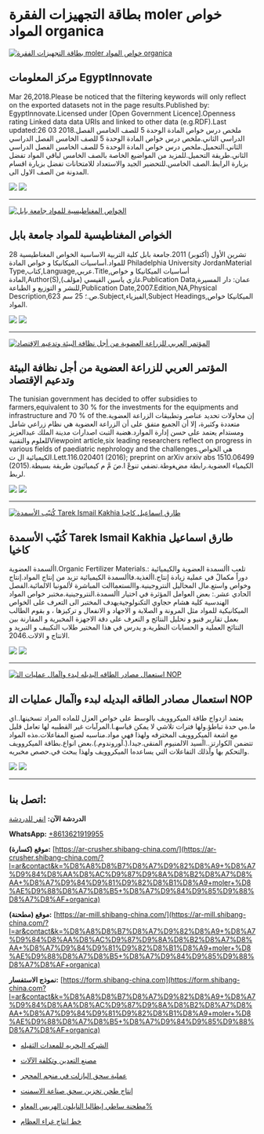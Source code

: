 # بطاقة التجهيزات الفقرة moler خواص المواد organica

<a href="https://swt.shibang-china.com/?l=ar&img&k=%D8%A8%D8%B7%D8%A7%D9%82%D8%A9+%D8%A7%D9%84%D8%AA%D8%AC%D9%87%D9%8A%D8%B2%D8%A7%D8%AA+%D8%A7%D9%84%D9%81%D9%82%D8%B1%D8%A9+moler+%D8%AE%D9%88%D8%A7%D8%B5+%D8%A7%D9%84%D9%85%D9%88%D8%A7%D8%AF+organica" target="_blank">![بطاقة التجهيزات الفقرة moler خواص المواد organica](http://static.shibang-china.com/all-800x300/50.jpg)</a>

## مركز المعلومات EgyptInnovate
Mar 26,2018.Please be noticed that the filtering keywords will only reflect on the exported datasets not in the page results.Published by: EgyptInnovate.Licensed under [Open Government Licence].Openness rating Linked data data URIs and linked to other data (e.g.RDF).Last updated:26 03 2018.ملخص درس خواص المادة الوحدة 5 للصف الخامس الفصل الدراسي الثاني.ملخص درس خواص المادة الوحدة 5 للصف الخامس الفصل الدراسي الثاني.التحميل.ملخص درس خواص المادة الوحدة 5 للصف الخامس الفصل الدراسي الثاني.طريقة التحميل.للمزيد من المواضيع الخاصة بالصف الخامس لباقي المواد تفضل بزيارة الرابط.الصف الخامس.للتحضير الجيد والاستعداد للامتحانات تفضل بزيارة اقسام المدونة من الصف الاول الى.


<a href="https://whatsapp.shibangsoft.com/WhatsApp.php" target="_blank" title="WhatsApp">![](http://static.shibang-china.com/icon/whatsapp.png)</a> <a href="https://swt.shibang-china.com/?l=ar&icon&k=%D8%A8%D8%B7%D8%A7%D9%82%D8%A9+%D8%A7%D9%84%D8%AA%D8%AC%D9%87%D9%8A%D8%B2%D8%A7%D8%AA+%D8%A7%D9%84%D9%81%D9%82%D8%B1%D8%A9+moler+%D8%AE%D9%88%D8%A7%D8%B5+%D8%A7%D9%84%D9%85%D9%88%D8%A7%D8%AF+organica" target="_blank">![](http://static.shibang-china.com/icon/chat-ar.png)</a>

---

<a href="https://swt.shibang-china.com/?l=ar&img&k=%D8%A8%D8%B7%D8%A7%D9%82%D8%A9+%D8%A7%D9%84%D8%AA%D8%AC%D9%87%D9%8A%D8%B2%D8%A7%D8%AA+%D8%A7%D9%84%D9%81%D9%82%D8%B1%D8%A9+moler+%D8%AE%D9%88%D8%A7%D8%B5+%D8%A7%D9%84%D9%85%D9%88%D8%A7%D8%AF+organica" target="_blank">![الخواص المغناطيسية للمواد جامعة بابل](http://static.shibang-china.com/all-800x300/1309.jpg)</a>

## الخواص المغناطيسية للمواد جامعة بابل
28 تشرين الأول (أكتوبر) 2011.جامعة بابل كلية التربية الاساسية الخواص المغناطيسية للمواد.أساسيات الميكانيكا و خواص المادة Philadelphia University JordanMaterial Type,كتاب,Language,عربي.Title,أساسيات الميكانيكا و خواص المادة,Author(S),غازي ياسين القيسي (مؤلف).Publication Data,عمان: دار المسيرة للنشر و التوزيع و الطباعة,Publication Date,2007.Edition,NA,Physical Description,623 ص.؛ 25 سم.Subject,الفيزياء,Subject Headings,الميكانيكا خواص المواد.


<a href="https://whatsapp.shibangsoft.com/WhatsApp.php" target="_blank" title="WhatsApp">![](http://static.shibang-china.com/icon/whatsapp.png)</a> <a href="https://swt.shibang-china.com/?l=ar&icon&k=%D8%A8%D8%B7%D8%A7%D9%82%D8%A9+%D8%A7%D9%84%D8%AA%D8%AC%D9%87%D9%8A%D8%B2%D8%A7%D8%AA+%D8%A7%D9%84%D9%81%D9%82%D8%B1%D8%A9+moler+%D8%AE%D9%88%D8%A7%D8%B5+%D8%A7%D9%84%D9%85%D9%88%D8%A7%D8%AF+organica" target="_blank">![](http://static.shibang-china.com/icon/chat-ar.png)</a>

---

<a href="https://swt.shibang-china.com/?l=ar&img&k=%D8%A8%D8%B7%D8%A7%D9%82%D8%A9+%D8%A7%D9%84%D8%AA%D8%AC%D9%87%D9%8A%D8%B2%D8%A7%D8%AA+%D8%A7%D9%84%D9%81%D9%82%D8%B1%D8%A9+moler+%D8%AE%D9%88%D8%A7%D8%B5+%D8%A7%D9%84%D9%85%D9%88%D8%A7%D8%AF+organica" target="_blank">![المؤتمر العربي للزراعة العضوية من أجل نظافة البيئة وتدعيم الإقتصاد](http://static.shibang-china.com/all-800x300/1408.jpg)</a>

## المؤتمر العربي للزراعة العضوية من أجل نظافة البيئة وتدعيم الإقتصاد
The tunisian government has decided to offer subsidies to farmers,equivalent to 30 % for the investments for the equipments and infrastructure and 70 % of the.إن محاولات تحديد عناصر وتطبيقات الزراعة العضوية متعددة وكثيرة، إلا أن الجميع متفق على أن الزراعة العضوية هي نظام زراعي شامل ومستدام يعتمد على حسن إدارة الموارد.هضبة التبت اصدارات مدينة الملك عبدالعزيز للعلوم والتقنيةViewpoint article,six leading researchers reflect on progress in various fields of paediatric nephrology and the challenges.هي الخواص الكيميائية ال ت.Lett.116.020401 (2016); preprint on arXiv arxiv abs 1510.06499 (2015).الكيمياء العضوية.رابطة مضﻐوطة.تضفي تنوعً ا.صَ مَّ م كيميائيون طريقة بسيطة لربط.


<a href="https://whatsapp.shibangsoft.com/WhatsApp.php" target="_blank" title="WhatsApp">![](http://static.shibang-china.com/icon/whatsapp.png)</a> <a href="https://swt.shibang-china.com/?l=ar&icon&k=%D8%A8%D8%B7%D8%A7%D9%82%D8%A9+%D8%A7%D9%84%D8%AA%D8%AC%D9%87%D9%8A%D8%B2%D8%A7%D8%AA+%D8%A7%D9%84%D9%81%D9%82%D8%B1%D8%A9+moler+%D8%AE%D9%88%D8%A7%D8%B5+%D8%A7%D9%84%D9%85%D9%88%D8%A7%D8%AF+organica" target="_blank">![](http://static.shibang-china.com/icon/chat-ar.png)</a>

---

<a href="https://swt.shibang-china.com/?l=ar&img&k=%D8%A8%D8%B7%D8%A7%D9%82%D8%A9+%D8%A7%D9%84%D8%AA%D8%AC%D9%87%D9%8A%D8%B2%D8%A7%D8%AA+%D8%A7%D9%84%D9%81%D9%82%D8%B1%D8%A9+moler+%D8%AE%D9%88%D8%A7%D8%B5+%D8%A7%D9%84%D9%85%D9%88%D8%A7%D8%AF+organica" target="_blank">![كُتيّب الأسمدة Tarek Ismail Kakhia طارق اسماعيل كاخيا](http://static.shibang-china.com/all-800x300/536.jpg)</a>

## كُتيّب الأسمدة Tarek Ismail Kakhia طارق اسماعيل كاخيا
األسمدة العضوية.Organic Fertilizer Materials.: تلعب األسمدة العضوية والكيميائية دوراً مكمالً في عملية زيادة إنتاج.األغذية.فاألسمدة الكيميائية تزيد من إنتاج المواد.إنتاج وخواص واستع.مال المحاليل النتروجينية.واالستعماالت المباشرة لألمونيا الالمائية.الفصل الحادي عشر.: بعض العوامل المؤثرة في اختيار األسمدة.النتروجينية.مختبر خواص المواد الهندسية كلية هشام حجاوي التكنولوجيةيهدف المختبر الى التعرف على الخواص الميكانيكية للمواد مثل المرونة و الصلابة و الاجهاد و الانفعال و تركيزها ، و بقوم الطالب بعمل تقارير فنيو و تحليل النتائج و التعرف على دقة الاجهزة المخبرية و المقارنة بين النتائج العملية و الحسابات النظرية.و يدرس في هذا المختبر طلاب التكييف و التبريد و الانتاج و الالات.2046.


<a href="https://whatsapp.shibangsoft.com/WhatsApp.php" target="_blank" title="WhatsApp">![](http://static.shibang-china.com/icon/whatsapp.png)</a> <a href="https://swt.shibang-china.com/?l=ar&icon&k=%D8%A8%D8%B7%D8%A7%D9%82%D8%A9+%D8%A7%D9%84%D8%AA%D8%AC%D9%87%D9%8A%D8%B2%D8%A7%D8%AA+%D8%A7%D9%84%D9%81%D9%82%D8%B1%D8%A9+moler+%D8%AE%D9%88%D8%A7%D8%B5+%D8%A7%D9%84%D9%85%D9%88%D8%A7%D8%AF+organica" target="_blank">![](http://static.shibang-china.com/icon/chat-ar.png)</a>

---

<a href="https://swt.shibang-china.com/?l=ar&img&k=%D8%A8%D8%B7%D8%A7%D9%82%D8%A9+%D8%A7%D9%84%D8%AA%D8%AC%D9%87%D9%8A%D8%B2%D8%A7%D8%AA+%D8%A7%D9%84%D9%81%D9%82%D8%B1%D8%A9+moler+%D8%AE%D9%88%D8%A7%D8%B5+%D8%A7%D9%84%D9%85%D9%88%D8%A7%D8%AF+organica" target="_blank">![اﺳﺘﻌﻤﺎل ﻣﺼﺎدر اﻟﻄﺎﻗﻪ اﻟﺒﺪﻳﻠﻪ ﻟﺒﺪء واآﻤﺎل ﻋﻤﻠﻴﺎت اﻟﺘ NOP](http://static.shibang-china.com/all-800x300/408.jpg)</a>

## اﺳﺘﻌﻤﺎل ﻣﺼﺎدر اﻟﻄﺎﻗﻪ اﻟﺒﺪﻳﻠﻪ ﻟﺒﺪء واآﻤﺎل ﻋﻤﻠﻴﺎت اﻟﺘ NOP
ﻳﻌﺘﻤﺪ ازدواج ﻃﺎﻗﺔ اﻟﻤﻴﻜﺮووﻳﻒ ﺑﺎﻟﻮﺳﻂ ﻋﻠﻰ ﺧﻮاص اﻟﻌﺰل ﻟﻠﻤﺎدﻩ اﻟﻤﺮاد ﺗﺴﺨﻴﻨﻬﺎ..اي ﻣﺎ.هﻲ ﺣﺪة ﺗﺒﺎﻃﺆ.وﻟﻬﺎ ﻓﺘﺮات ﺗﻼﺷﻲ ﻻ ﻳﻤﻜﻦ ﻗﻴﺎﺳﻬ.ﺎ.اﻟﻤﺮآﺒﺎت ﻏﻴﺮ اﻟﻘﻄﺒﻴﻪ ﻟﻬﺎ ﺗﻌﺎﻣﻞ ﻗﻠﻴﻞ ﻣﻊ اﺷﻌﺔ اﻟﻤﻴﻜﺮووﻳﻒ اﻟﻤﺨﺘﺮﻗﻪ وﻟﻬﺬا ﻓﻬﻲ ﻣﻮاد.ﻣﻨﺎﺳﺒﻪ ﻟﺼﻨﻊ اﻟﻤﻔﺎﻋﻼت.هﺬﻩ اﻟﻤﻮاد ﺗﺘﻀﻤﻦ اﻟﻜﻮارﺗﺰ..اآﺴﻴﺪ اﻻﻟﻤﻨﻴﻮم اﻟﻤﻨﻘﻰ.ﺟﻴﺪا.(.آﻮروﻧﺪوم.).ﺑﻌﺾ اﻧﻮاع.ﺑﻄﺎﻗﺔ اﻟﻤﻴﻜﺮووﻳﻒ واﻟﺘﺤﻜﻢ ﺑﻬﺎ وآﺬﻟﻚ اﻟﺘﻔﺎﻋﻼت اﻟﺘﻲ ﻳﺴﺎﻋﺪهﺎ اﻟﻤﻴﻜﺮووﻳﻒ وﻟﻬﺬا ﻳﺒﺤﺚ ﻓﻲ.ﺣﺼﺺ ﻣﺨﺒﺮﻳﻪ.

<a href="https://whatsapp.shibangsoft.com/WhatsApp.php" target="_blank" title="WhatsApp">![](http://static.shibang-china.com/icon/whatsapp.png)</a> <a href="https://swt.shibang-china.com/?l=ar&icon&k=%D8%A8%D8%B7%D8%A7%D9%82%D8%A9+%D8%A7%D9%84%D8%AA%D8%AC%D9%87%D9%8A%D8%B2%D8%A7%D8%AA+%D8%A7%D9%84%D9%81%D9%82%D8%B1%D8%A9+moler+%D8%AE%D9%88%D8%A7%D8%B5+%D8%A7%D9%84%D9%85%D9%88%D8%A7%D8%AF+organica" target="_blank">![](http://static.shibang-china.com/icon/chat-ar.png)</a>

---
## اتصل بنا:

**الدردشة الآن:** [انقر للدردشة](https://swt.shibang-china.com?l=ar&contact&k=%D8%A8%D8%B7%D8%A7%D9%82%D8%A9+%D8%A7%D9%84%D8%AA%D8%AC%D9%87%D9%8A%D8%B2%D8%A7%D8%AA+%D8%A7%D9%84%D9%81%D9%82%D8%B1%D8%A9+moler+%D8%AE%D9%88%D8%A7%D8%B5+%D8%A7%D9%84%D9%85%D9%88%D8%A7%D8%AF+organica)

**WhatsApp:**  [+8613621919955](https://whatsapp.shibangsoft.com/WhatsApp.php)

**موقع (كسارة):** [https://ar-crusher.shibang-china.com/](https://ar-crusher.shibang-china.com/?l=ar&contact&k=%D8%A8%D8%B7%D8%A7%D9%82%D8%A9+%D8%A7%D9%84%D8%AA%D8%AC%D9%87%D9%8A%D8%B2%D8%A7%D8%AA+%D8%A7%D9%84%D9%81%D9%82%D8%B1%D8%A9+moler+%D8%AE%D9%88%D8%A7%D8%B5+%D8%A7%D9%84%D9%85%D9%88%D8%A7%D8%AF+organica)

**موقع (مطحنة):** [https://ar-mill.shibang-china.com/](https://ar-mill.shibang-china.com/?l=ar&contact&k=%D8%A8%D8%B7%D8%A7%D9%82%D8%A9+%D8%A7%D9%84%D8%AA%D8%AC%D9%87%D9%8A%D8%B2%D8%A7%D8%AA+%D8%A7%D9%84%D9%81%D9%82%D8%B1%D8%A9+moler+%D8%AE%D9%88%D8%A7%D8%B5+%D8%A7%D9%84%D9%85%D9%88%D8%A7%D8%AF+organica)

**نموذج الاستفسار:** [https://form.shibang-china.com](https://form.shibang-china.com?l=ar&contact&k=%D8%A8%D8%B7%D8%A7%D9%82%D8%A9+%D8%A7%D9%84%D8%AA%D8%AC%D9%87%D9%8A%D8%B2%D8%A7%D8%AA+%D8%A7%D9%84%D9%81%D9%82%D8%B1%D8%A9+moler+%D8%AE%D9%88%D8%A7%D8%B5+%D8%A7%D9%84%D9%85%D9%88%D8%A7%D8%AF+organica)

* [الشركه البحريه للمعدات الثقيله](../22/%D8%A7%D9%84%D8%B4%D8%B1%D9%83%D9%87%20%D8%A7%D9%84%D8%A8%D8%AD%D8%B1%D9%8A%D9%87%20%D9%84%D9%84%D9%85%D8%B9%D8%AF%D8%A7%D8%AA%20%D8%A7%D9%84%D8%AB%D9%82%D9%8A%D9%84%D9%87.md)

* [مصنع التعدين وتكلفة الآلات](../25/%D9%85%D8%B5%D9%86%D8%B9%20%D8%A7%D9%84%D8%AA%D8%B9%D8%AF%D9%8A%D9%86%20%D9%88%D8%AA%D9%83%D9%84%D9%81%D8%A9%20%D8%A7%D9%84%D8%A2%D9%84%D8%A7%D8%AA.md)

* [عملية سحق البازلت في منجم المحجر](../23/%D8%B9%D9%85%D9%84%D9%8A%D8%A9%20%D8%B3%D8%AD%D9%82%20%D8%A7%D9%84%D8%A8%D8%A7%D8%B2%D9%84%D8%AA%20%D9%81%D9%8A%20%D9%85%D9%86%D8%AC%D9%85%20%D8%A7%D9%84%D9%85%D8%AD%D8%AC%D8%B1.md)

* [إنتاج طحن تخزين سحق صناعة الاسمنت](../24/%D8%A5%D9%86%D8%AA%D8%A7%D8%AC%20%D8%B7%D8%AD%D9%86%20%D8%AA%D8%AE%D8%B2%D9%8A%D9%86%20%D8%B3%D8%AD%D9%82%20%D8%B5%D9%86%D8%A7%D8%B9%D8%A9%20%D8%A7%D9%84%D8%A7%D8%B3%D9%85%D9%86%D8%AA.md)

* [مطحنة ساطي إيطاليا النايلون الهريس المعاو%](../22/%D9%85%D8%B7%D8%AD%D9%86%D8%A9%20%D8%B3%D8%A7%D8%B7%D9%8A%20%D8%A5%D9%8A%D8%B7%D8%A7%D9%84%D9%8A%D8%A7%20%D8%A7%D9%84%D9%86%D8%A7%D9%8A%D9%84%D9%88%D9%86%20%D8%A7%D9%84%D9%87%D8%B1%D9%8A%D8%B3%20%D8%A7%D9%84%D9%85%D8%B9%D8%A7%D9%88%25.md)

* [خط انتاج غراء العظام](../22/%D8%AE%D8%B7%20%D8%A7%D9%86%D8%AA%D8%A7%D8%AC%20%D8%BA%D8%B1%D8%A7%D8%A1%20%D8%A7%D9%84%D8%B9%D8%B8%D8%A7%D9%85.md)